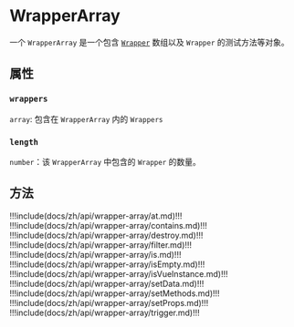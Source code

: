 # WrapperArray

一个 `WrapperArray` 是一个包含 [`Wrapper`](../wrapper/) 数组以及 `Wrapper` 的测试方法等对象。

## 属性

### `wrappers`

`array`: 包含在 `WrapperArray` 内的 `Wrappers`

### `length`

`number`：该 `WrapperArray` 中包含的 `Wrapper` 的数量。

## 方法

!!!include(docs/zh/api/wrapper-array/at.md)!!!
!!!include(docs/zh/api/wrapper-array/contains.md)!!!
!!!include(docs/zh/api/wrapper-array/destroy.md)!!!
!!!include(docs/zh/api/wrapper-array/filter.md)!!!
!!!include(docs/zh/api/wrapper-array/is.md)!!!
!!!include(docs/zh/api/wrapper-array/isEmpty.md)!!!
!!!include(docs/zh/api/wrapper-array/isVueInstance.md)!!!
!!!include(docs/zh/api/wrapper-array/setData.md)!!!
!!!include(docs/zh/api/wrapper-array/setMethods.md)!!!
!!!include(docs/zh/api/wrapper-array/setProps.md)!!!
!!!include(docs/zh/api/wrapper-array/trigger.md)!!!
